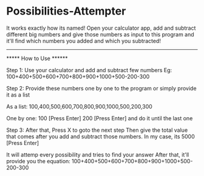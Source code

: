 # Possibilities-Attempter
It works exactly how its named! Open your calculator app, add and subtract different big numbers and give those numbers as input to this program and it'll find which numbers you added and which you subtracted!

----------------------------------------------------------------------------------------
***** How to Use ******

Step 1:
Use your calculator and add and subtract few numbers
Eg: 100+400+500+600+700+800+900+1000+500-200-300

Step 2:
Provide these numbers one by one to the program or simply provide it as a list

As a list: 100,400,500,600,700,800,900,1000,500,200,300

One by one: 100 [Press Enter] 200 [Press Enter] and do it until the last one

Step 3:
After that, Press X to goto the next step
Then give the total value that comes after you add and subtract those numbers.
In my case, its 5000
[Press Enter]

It will attemp every possibility and tries to find your answer
After that, it'll provide you the equation: 100+400+500+600+700+800+900+1000+500-200-300

